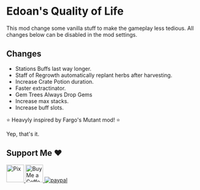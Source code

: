 ﻿# Edoan's Quality of Life
This mod change some vanilla stuff to make the gameplay less tedious. All changes below can be disabled in the mod settings.

## Changes
- Stations Buffs last way longer.
- Staff of Regrowth automatically replant herbs after harvesting.
- Increase Crate Potion duration.
- Faster extractinator.
- Gem Trees Always Drop Gems
- Increase max stacks.
- Increase buff slots.

⭐ Heavyly inspired by Fargo's Mutant mod! ⭐

Yep, that's it.

## Support Me ❤
<a href='https://nubank.com.br/pagar/xldsq/rfgW3dODQh' target='_blank'><img height='35' style='border:0px;height:46px;' src='https://logospng.org/download/pix/logo-pix-icone-512.png' border='0' alt='Pix' />
<a href='https://ko-fi.com/edoan' target='_blank'><img height='35' style='border:0px;height:46px;' src='https://az743702.vo.msecnd.net/cdn/kofi3.png?v=0' border='0' alt='Buy Me a Coffee at ko-fi.com' />
[![paypal](https://www.paypalobjects.com/en_US/i/btn/btn_donateCC_LG.gif)](https://www.paypal.com/donate/?hosted_button_id=68QJ5UGN25LXU)
